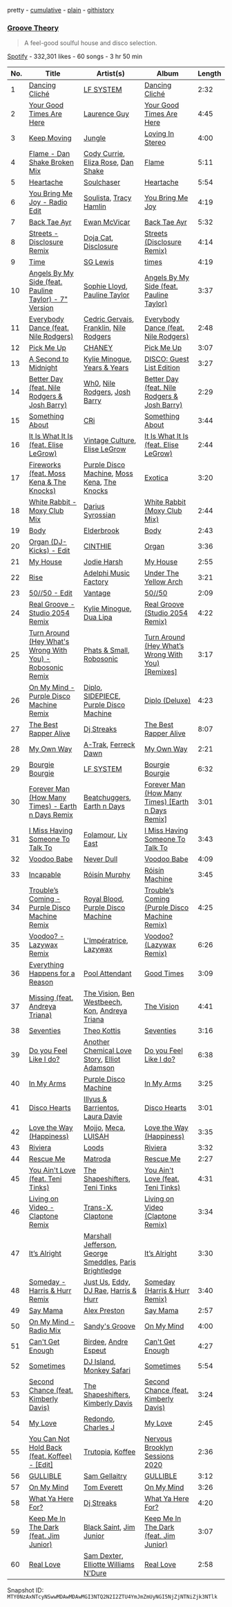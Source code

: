 pretty - [cumulative](/playlists/cumulative/37i9dQZF1DX1tW4VlEfDSS.md) - [plain](/playlists/plain/37i9dQZF1DX1tW4VlEfDSS) - [githistory](https://github.githistory.xyz/mackorone/spotify-playlist-archive/blob/main/playlists/plain/37i9dQZF1DX1tW4VlEfDSS)

### [Groove Theory](https://open.spotify.com/playlist/37i9dQZF1DX1tW4VlEfDSS)

> A feel\-good soulful house  and disco selection.

[Spotify](https://open.spotify.com/user/spotify) - 332,301 likes - 60 songs - 3 hr 50 min

| No. | Title | Artist(s) | Album | Length |
|---|---|---|---|---|
| 1 | [Dancing Cliché](https://open.spotify.com/track/3NeSlNBRvB4BMrxhA88Zke) | [LF SYSTEM](https://open.spotify.com/artist/0HxX6imltnNXJyQhu4nsiO) | [Dancing Cliché](https://open.spotify.com/album/0KXXLq1rUjATTps8cptlrH) | 2:32 |
| 2 | [Your Good Times Are Here](https://open.spotify.com/track/7tAGnxLiQTU0EjezyOjUj2) | [Laurence Guy](https://open.spotify.com/artist/1PTEiCpkzNkLNgMi1LL8JR) | [Your Good Times Are Here](https://open.spotify.com/album/6nEU8r105q0illnVY0ypDh) | 4:45 |
| 3 | [Keep Moving](https://open.spotify.com/track/6mfQHV1tPWUpme1qi9vYpI) | [Jungle](https://open.spotify.com/artist/59oA5WbbQvomJz2BuRG071) | [Loving In Stereo](https://open.spotify.com/album/1hykVcbmenjAoG7wwoXmCV) | 4:00 |
| 4 | [Flame \- Dan Shake Broken Mix](https://open.spotify.com/track/2txuYleYPl5dOQMv70tlWD) | [Cody Currie](https://open.spotify.com/artist/0ymdoOsfzRbCoAMfJPpsEx), [Eliza Rose](https://open.spotify.com/artist/4XC335ouK6pXyq4QiIb8bP), [Dan Shake](https://open.spotify.com/artist/7wxLYZxFPf1HWPIaGesxAg) | [Flame](https://open.spotify.com/album/6JLIydfqzCoS4pf53mqdrQ) | 5:11 |
| 5 | [Heartache](https://open.spotify.com/track/3q696Hv2mRNvnlJGARCBQU) | [Soulchaser](https://open.spotify.com/artist/1kzRFs7LyMmSf4N7TEObWt) | [Heartache](https://open.spotify.com/album/6rTVbLiVUK0BVE5dbTMl2J) | 5:54 |
| 6 | [You Bring Me Joy \- Radio Edit](https://open.spotify.com/track/7up1kromWJY9ZoR747ngVV) | [Soulista](https://open.spotify.com/artist/7wTnuabmq5mpF4ENwwC8el), [Tracy Hamlin](https://open.spotify.com/artist/0oZ9W2ul2WbXflo60EAqUT) | [You Bring Me Joy](https://open.spotify.com/album/7qC8j2gTsZJk38AsoGyWKI) | 4:19 |
| 7 | [Back Tae Ayr](https://open.spotify.com/track/1AH6GkZnybM0R5WZZTj7GF) | [Ewan McVicar](https://open.spotify.com/artist/4d2NUjh9ZrzG1ZZdhpSDKH) | [Back Tae Ayr](https://open.spotify.com/album/6YGqlfu2U6aUkzPSViek27) | 5:32 |
| 8 | [Streets \- Disclosure Remix](https://open.spotify.com/track/4k6Emp6KJ4GNRyf6wUKODl) | [Doja Cat](https://open.spotify.com/artist/5cj0lLjcoR7YOSnhnX0Po5), [Disclosure](https://open.spotify.com/artist/6nS5roXSAGhTGr34W6n7Et) | [Streets \(Disclosure Remix\)](https://open.spotify.com/album/6NQXnBKeDrpQGWPQsgIiwA) | 4:14 |
| 9 | [Time](https://open.spotify.com/track/2Oc5ez4PVPnIWAmYr8i99V) | [SG Lewis](https://open.spotify.com/artist/0GG2cWaonE4JPrjcCCQ1EG) | [times](https://open.spotify.com/album/6WlRyrfOBZGYA5u5TmloKY) | 4:19 |
| 10 | [Angels By My Side \(feat\. Pauline Taylor\) \- 7" Version](https://open.spotify.com/track/4Sjb4zaYIzn254xG2lC1Y9) | [Sophie Lloyd](https://open.spotify.com/artist/6llIdnUsCdswsO6nExQIEF), [Pauline Taylor](https://open.spotify.com/artist/1OBxd0sOELyeO2h9JBKZA1) | [Angels By My Side \(feat\. Pauline Taylor\)](https://open.spotify.com/album/3AxIohtIZVMGMNVoqrl2O3) | 3:37 |
| 11 | [Everybody Dance \(feat\. Nile Rodgers\)](https://open.spotify.com/track/2KP2670rcQA5XRZyQcVhDK) | [Cedric Gervais](https://open.spotify.com/artist/4Wjf8diP59VmPG7fi4y724), [Franklin](https://open.spotify.com/artist/4bU685oayr3KvaP4qdoYdu), [Nile Rodgers](https://open.spotify.com/artist/3yDIp0kaq9EFKe07X1X2rz) | [Everybody Dance \(feat\. Nile Rodgers\)](https://open.spotify.com/album/4vcuBBBPLCegTTJWF2p2hb) | 2:48 |
| 12 | [Pick Me Up](https://open.spotify.com/track/5AEy1FpWJXqtwVOelRlZT1) | [CHANEY](https://open.spotify.com/artist/2dUjApyXX9UqIsFGzoHyhX) | [Pick Me Up](https://open.spotify.com/album/6H3AVcVfae5TGgYmCVQnts) | 3:07 |
| 13 | [A Second to Midnight](https://open.spotify.com/track/3WYqZhwammjFtFLfZfT38u) | [Kylie Minogue](https://open.spotify.com/artist/4RVnAU35WRWra6OZ3CbbMA), [Years & Years](https://open.spotify.com/artist/5vBSrE1xujD2FXYRarbAXc) | [DISCO: Guest List Edition](https://open.spotify.com/album/48ausuYzcDZAqD7ML9sPcU) | 3:27 |
| 14 | [Better Day \(feat\. Nile Rodgers & Josh Barry\)](https://open.spotify.com/track/3PdLMTut7spFf9leWqBrjK) | [Wh0](https://open.spotify.com/artist/132Hhe61bhvXtkygENHZHA), [Nile Rodgers](https://open.spotify.com/artist/3yDIp0kaq9EFKe07X1X2rz), [Josh Barry](https://open.spotify.com/artist/6oruQTIjrgFYzOSKhp7Kt6) | [Better Day \(feat\. Nile Rodgers & Josh Barry\)](https://open.spotify.com/album/67B57RL961NRFHyce5dYEK) | 2:29 |
| 15 | [Something About](https://open.spotify.com/track/5z3Qr6kEyJiZhB0WHJSmCQ) | [CRi](https://open.spotify.com/artist/3NaMuUYTIGm6CC3YqTuTvi) | [Something About](https://open.spotify.com/album/3qlZd2dgippiunzkO8D0pM) | 3:44 |
| 16 | [It Is What It Is \(feat\. Elise LeGrow\)](https://open.spotify.com/track/37V78aaqEliOSPJxVgxNfm) | [Vintage Culture](https://open.spotify.com/artist/28uJnu5EsrGml2tBd7y8ts), [Elise LeGrow](https://open.spotify.com/artist/20biSVcaiwFyvcseOzYKo8) | [It Is What It Is \(feat\. Elise LeGrow\)](https://open.spotify.com/album/1d08A5A1LezktJMhoWCqDq) | 2:44 |
| 17 | [Fireworks \(feat\. Moss Kena & The Knocks\)](https://open.spotify.com/track/154YAkNQuFHLV3LbP7gP1f) | [Purple Disco Machine](https://open.spotify.com/artist/2WBJQGf1bT1kxuoqziH5g4), [Moss Kena](https://open.spotify.com/artist/2u6jNcpusijFS6ZzuWRwMv), [The Knocks](https://open.spotify.com/artist/2x7EATekOPhFGRx3syMGEC) | [Exotica](https://open.spotify.com/album/4LIWp0dSuFmtNJrxdegyOG) | 3:20 |
| 18 | [White Rabbit \- Moxy Club Mix](https://open.spotify.com/track/2Zp0oCiV6xQZjLHUzrTJxv) | [Darius Syrossian](https://open.spotify.com/artist/6PDUdAoMV9dMy0wOt09Rsf) | [White Rabbit \(Moxy Club Mix\)](https://open.spotify.com/album/1F3pHJB16ExPcfcLfZpJQZ) | 2:44 |
| 19 | [Body](https://open.spotify.com/track/5nbq4CyzheTl7BLPR3caJY) | [Elderbrook](https://open.spotify.com/artist/2vf4pRsEY6LpL5tKmqWb64) | [Body](https://open.spotify.com/album/6DDIXVjy8q4auRGcDRtFjv) | 2:43 |
| 20 | [Organ \(DJ\-Kicks\) \- Edit](https://open.spotify.com/track/0NPDoArWeGDBcGzO5m7g4t) | [CINTHIE](https://open.spotify.com/artist/764H8zG8sTf5FPHWHW5bvh) | [Organ](https://open.spotify.com/album/3r9Q20TK6MIkM3CbsaFPIy) | 3:36 |
| 21 | [My House](https://open.spotify.com/track/2nIaXCaDBXXALg3gKajbLB) | [Jodie Harsh](https://open.spotify.com/artist/0470FSE19wkoZe4R06GW9i) | [My House](https://open.spotify.com/album/240UfV3VITJsiUJjn3dKhf) | 2:55 |
| 22 | [Rise](https://open.spotify.com/track/4zSTri8oBAAPhsQsPNfGue) | [Adelphi Music Factory](https://open.spotify.com/artist/27cAR2QA0zM5v0KL9JNWwe) | [Under The Yellow Arch](https://open.spotify.com/album/6ngoLgezBzURPAgzcyXAZ5) | 3:21 |
| 23 | [50//50 \- Edit](https://open.spotify.com/track/40bj08VSaRDyZ2Z94ystNs) | [Vantage](https://open.spotify.com/artist/6owH8F2INpb18PhnISiVh2) | [50//50](https://open.spotify.com/album/1nQjkZ6oJDZDs60VWtdorn) | 2:09 |
| 24 | [Real Groove \- Studio 2054 Remix](https://open.spotify.com/track/3MySeyJCAKyPkTRvlvq7gm) | [Kylie Minogue](https://open.spotify.com/artist/4RVnAU35WRWra6OZ3CbbMA), [Dua Lipa](https://open.spotify.com/artist/6M2wZ9GZgrQXHCFfjv46we) | [Real Groove \(Studio 2054 Remix\)](https://open.spotify.com/album/0z0lPmTXhkoyF1RyIAkGHm) | 4:22 |
| 25 | [Turn Around \(Hey What's Wrong With You\) \- Robosonic Remix](https://open.spotify.com/track/17gnbzWdHVTpyZP6FUvo0E) | [Phats & Small](https://open.spotify.com/artist/4WLGcWrkSExCqILxDk7ol6), [Robosonic](https://open.spotify.com/artist/2XBuvmyzhH85j6sqv1fV3l) | [Turn Around \(Hey What’s Wrong With You\) \[Remixes\]](https://open.spotify.com/album/2hx53vnNPRvQku4tAbWMSf) | 3:17 |
| 26 | [On My Mind \- Purple Disco Machine Remix](https://open.spotify.com/track/6geg6XWPAxmwlVl8ZNYns0) | [Diplo](https://open.spotify.com/artist/5fMUXHkw8R8eOP2RNVYEZX), [SIDEPIECE](https://open.spotify.com/artist/5czbzNZZfWpyFgZyfT3Mkk), [Purple Disco Machine](https://open.spotify.com/artist/2WBJQGf1bT1kxuoqziH5g4) | [Diplo \(Deluxe\)](https://open.spotify.com/album/6zPSpPHyyOkbT8zDy7Kzl7) | 4:23 |
| 27 | [The Best Rapper Alive](https://open.spotify.com/track/4tPQDofr1qmip4bbWFs9Qf) | [Dj Streaks](https://open.spotify.com/artist/67YkGjtw8rmC6Ck0GmoxFA) | [The Best Rapper Alive](https://open.spotify.com/album/0vviu7LR0I9gR9zfmQ3Kwm) | 8:07 |
| 28 | [My Own Way](https://open.spotify.com/track/7Csd6ozp0Ci3ZDfvRgzrWz) | [A\-Trak](https://open.spotify.com/artist/3TaUSUXn41GixL7zbvrIDt), [Ferreck Dawn](https://open.spotify.com/artist/3cnAJv9gydgm52KFIsdvO8) | [My Own Way](https://open.spotify.com/album/6sgwScp59KuNiOPvexBNfA) | 2:21 |
| 29 | [Bourgie Bourgie](https://open.spotify.com/track/1yiKEvsWURV5lAc2rs22Qq) | [LF SYSTEM](https://open.spotify.com/artist/0HxX6imltnNXJyQhu4nsiO) | [Bourgie Bourgie](https://open.spotify.com/album/6Gg2rwi5mAlzx1ws0Woxga) | 6:32 |
| 30 | [Forever Man \(How Many Times\) \- Earth n Days Remix](https://open.spotify.com/track/0r5vc5j9eWQv6f0JAns0Ii) | [Beatchuggers](https://open.spotify.com/artist/036bcSagihiHvS91LAxiAR), [Earth n Days](https://open.spotify.com/artist/1DIvkVGJmk8Luy53ChhCjj) | [Forever Man \(How Many Times\) \[Earth n Days Remix\]](https://open.spotify.com/album/3yyp1dD6yJWpGdekqpIcC9) | 3:01 |
| 31 | [I Miss Having Someone To Talk To](https://open.spotify.com/track/0y5D6gtFl3WNx06rOXLWJ6) | [Folamour](https://open.spotify.com/artist/6pJY5At9SiMpAOBrw9YosS), [Liv East](https://open.spotify.com/artist/12Yeojvul63OHxXXI6Z5x7) | [I Miss Having Someone To Talk To](https://open.spotify.com/album/17PBUuvBGmmwD0L6CtKtPR) | 3:43 |
| 32 | [Voodoo Babe](https://open.spotify.com/track/2q4IaFpqebD6pMLvRrclvO) | [Never Dull](https://open.spotify.com/artist/2u3rmzZC0psTER2sDfUebm) | [Voodoo Babe](https://open.spotify.com/album/1lYsNEVEUxuXEAPFE07mAL) | 4:09 |
| 33 | [Incapable](https://open.spotify.com/track/02CkWazM7YqypIxYKy3iSy) | [Róisín Murphy](https://open.spotify.com/artist/3qwabfaWewpfli7hMNM3O8) | [Róisín Machine](https://open.spotify.com/album/5WpDQt6EbpzXbqo9g9P0L6) | 3:45 |
| 34 | [Trouble’s Coming \- Purple Disco Machine Remix](https://open.spotify.com/track/7cpmk4IuNSWfg5XOrr2v8V) | [Royal Blood](https://open.spotify.com/artist/2S5hlvw4CMtMGswFtfdK15), [Purple Disco Machine](https://open.spotify.com/artist/2WBJQGf1bT1kxuoqziH5g4) | [Trouble’s Coming \(Purple Disco Machine Remix\)](https://open.spotify.com/album/5XlWzxdKFGCRDgok5j7UoJ) | 4:25 |
| 35 | [Voodoo? \- Lazywax Remix](https://open.spotify.com/track/2wHeYDrniYngp3did3McYD) | [L'Impératrice](https://open.spotify.com/artist/4PwlsrN0t5mLN0C827cbEU), [Lazywax](https://open.spotify.com/artist/0JmfcW7ntKscmNRiLbKEcw) | [Voodoo? \(Lazywax Remix\)](https://open.spotify.com/album/4Lbd1wUo222I65CLuxYEj9) | 6:26 |
| 36 | [Everything Happens for a Reason](https://open.spotify.com/track/4lquVanY9QPfUzlKhJe299) | [Pool Attendant](https://open.spotify.com/artist/5f9BDhfsoR50sN9GvmCCur) | [Good Times](https://open.spotify.com/album/2meqcfY7Xxtvpt5YgNKQbc) | 3:09 |
| 37 | [Missing \(feat\. Andreya Triana\)](https://open.spotify.com/track/1T6aL6TE96yG0iFlg9iKp5) | [The Vision](https://open.spotify.com/artist/33nwA09TKiO0nWmUrI3E1I), [Ben Westbeech](https://open.spotify.com/artist/0qP3Irw4a8UFvXv6KQf3XM), [Kon](https://open.spotify.com/artist/4JbrK7cFQmSZ7tKBUbV3zi), [Andreya Triana](https://open.spotify.com/artist/6SKEuFZYhaTytrhtJjgnO2) | [The Vision](https://open.spotify.com/album/7G3RYP4Wc2vtFHihpR8HXN) | 4:41 |
| 38 | [Seventies](https://open.spotify.com/track/0HFUOO7GkVBUCYz1u2IcBM) | [Theo Kottis](https://open.spotify.com/artist/3qEwwb8O7MSkGRohGYEzkO) | [Seventies](https://open.spotify.com/album/6snRQ9zw7mrK0l0vPyY8EJ) | 3:16 |
| 39 | [Do you Feel Like I do?](https://open.spotify.com/track/5xbKD51JPTqbqLjWnvmnmF) | [Another Chemical Love Story](https://open.spotify.com/artist/7Kgt7Exe4T5w9HEoy3Zeqv), [Elliot Adamson](https://open.spotify.com/artist/5JCyLOcEZsUiTLCUqqcIFz) | [Do you Feel Like I do?](https://open.spotify.com/album/7yKlkYxkKBk7dFZoexmJlb) | 6:38 |
| 40 | [In My Arms](https://open.spotify.com/track/7f6a2LWROn1HQlG97hDIg6) | [Purple Disco Machine](https://open.spotify.com/artist/2WBJQGf1bT1kxuoqziH5g4) | [In My Arms](https://open.spotify.com/album/3WALyLgFg8b8r4y31MQRZ0) | 3:25 |
| 41 | [Disco Hearts](https://open.spotify.com/track/5XZgARVFrnVsMThGk0CFTl) | [Illyus & Barrientos](https://open.spotify.com/artist/6n5ccknvteaKfN4WA2qf3C), [Laura Davie](https://open.spotify.com/artist/6M3bolFum1y8rBbrubby1f) | [Disco Hearts](https://open.spotify.com/album/6Vo4WqFrhsw3syolQR4nAg) | 3:01 |
| 42 | [Love the Way \(Happiness\)](https://open.spotify.com/track/1okhlrAG0YsKTx9PpPprXv) | [Mojjo](https://open.spotify.com/artist/6AVyGjQ7gNzSkGlBldHS1j), [Meca](https://open.spotify.com/artist/4BXrJLagIbiwWnfJMd1sKQ), [LUISAH](https://open.spotify.com/artist/2jbmRtqNLORtXQWb8s9RFG) | [Love the Way \(Happiness\)](https://open.spotify.com/album/4qCfn7HrbThJdvhzh66g8R) | 3:35 |
| 43 | [Riviera](https://open.spotify.com/track/5fR1gKyVaQOFsUe9XWz6Pg) | [Loods](https://open.spotify.com/artist/1uF7AFfGahplhiaHEy9NNl) | [Riviera](https://open.spotify.com/album/0Mx39nltkydoVI9Z7jpFAZ) | 3:32 |
| 44 | [Rescue Me](https://open.spotify.com/track/4KwWLMzhw4tA3hFCiMfhlB) | [Matroda](https://open.spotify.com/artist/45lcbTsX07JWzmTIjcdyBz) | [Rescue Me](https://open.spotify.com/album/22GaT6kKhz98n3GRieuXte) | 2:27 |
| 45 | [You Ain't Love \(feat\. Teni Tinks\)](https://open.spotify.com/track/3phnlxvLFtIwNo5ecUtLuN) | [The Shapeshifters](https://open.spotify.com/artist/60FV7KyxIH9FH1uq7u8inP), [Teni Tinks](https://open.spotify.com/artist/4CeG8RL5NUdWJw8BeG5gQs) | [You Ain't Love \(feat\. Teni Tinks\)](https://open.spotify.com/album/1krEcbbjaM3WoCJq8FecTA) | 4:31 |
| 46 | [Living on Video \- Claptone Remix](https://open.spotify.com/track/2c8WUPaH87mh35xf8i0SwG) | [Trans\-X](https://open.spotify.com/artist/4JyfkCTV9FO5Yipee3f9EI), [Claptone](https://open.spotify.com/artist/4mncDFjVLUa3s025Tct3Ry) | [Living on Video \(Claptone Remix\)](https://open.spotify.com/album/1KXL9ctFWXGDPEAPCx5Qbp) | 3:34 |
| 47 | [It’s Alright](https://open.spotify.com/track/3yilgLESv6zoBnGPsRM7Qh) | [Marshall Jefferson](https://open.spotify.com/artist/2Di8r9df6xjyj6CVOqbGVz), [George Smeddles](https://open.spotify.com/artist/5HT6hDqzq0B7EFlokN0hK2), [Paris Brightledge](https://open.spotify.com/artist/0qYaFWcuXTF2AsQ49N6Kul) | [It’s Alright](https://open.spotify.com/album/6iFgMXDNtmp5byEle3guZg) | 3:30 |
| 48 | [Someday \- Harris & Hurr Remix](https://open.spotify.com/track/0ad5utq7FrurJIMujXWBwy) | [Just Us](https://open.spotify.com/artist/6gZBuGRyiyGkAVFCJAWdMk), [Eddy](https://open.spotify.com/artist/0sbQ1fc2ccUXTTHCAhAo8I), [DJ Rae](https://open.spotify.com/artist/746LyYgFU6Gni4CMVPlFNa), [Harris & Hurr](https://open.spotify.com/artist/2aNn60ycgLbQIyhyxMQrNb) | [Someday \(Harris & Hurr Remix\)](https://open.spotify.com/album/0WIYfupY0GUkK0fdoDw89S) | 3:40 |
| 49 | [Say Mama](https://open.spotify.com/track/1dWVnxjhpYqkD1PrHI7GS2) | [Alex Preston](https://open.spotify.com/artist/0f8HuVIxsHG6bnEZsz0RuD) | [Say Mama](https://open.spotify.com/album/4RgJere6EOhvRuVNrC6KzU) | 2:57 |
| 50 | [On My Mind \- Radio Mix](https://open.spotify.com/track/14K2ewiWrVf9qTRoT804Xm) | [Sandy's Groove](https://open.spotify.com/artist/1rQ5LaR4qHhLJ4BncWFTOd) | [On My Mind](https://open.spotify.com/album/1wUQMc1v5gj9n5cqYlLup6) | 4:00 |
| 51 | [Can't Get Enough](https://open.spotify.com/track/6mV3L1waATvE15NeMHGtUy) | [Birdee](https://open.spotify.com/artist/3bSjUrJcV80nkkypJHElmv), [Andre Espeut](https://open.spotify.com/artist/3KYR1NVEcMfJ657LhKRpJn) | [Can't Get Enough](https://open.spotify.com/album/3Gwd3lkWQToLPDwYEWxGaZ) | 4:27 |
| 52 | [Sometimes](https://open.spotify.com/track/5zFSTUf1xX6auJSx31m5kq) | [DJ Island](https://open.spotify.com/artist/0B8uvQRg70TpBi26MKtJxY), [Monkey Safari](https://open.spotify.com/artist/5zovXI5By2gUhdr7EByjLa) | [Sometimes](https://open.spotify.com/album/0ln5gUk6tfxo2Ie8vQOCM1) | 5:54 |
| 53 | [Second Chance \(feat\. Kimberly Davis\)](https://open.spotify.com/track/1hx5zZoz6ARiIAss9hL7tz) | [The Shapeshifters](https://open.spotify.com/artist/60FV7KyxIH9FH1uq7u8inP), [Kimberly Davis](https://open.spotify.com/artist/1mQYmp7PviGfyjSb2oJ6gJ) | [Second Chance \(feat\. Kimberly Davis\)](https://open.spotify.com/album/22pSFdjEFh3dbm3TCw8sXc) | 3:24 |
| 54 | [My Love](https://open.spotify.com/track/3G5oXaBG274gRp1aHjnMvu) | [Redondo](https://open.spotify.com/artist/3T0HSMgUpuH1hXbT1JPwQF), [Charles J](https://open.spotify.com/artist/7lmPlDYovClFuOyfyzbDYS) | [My Love](https://open.spotify.com/album/6MierPcAi3tuJ4MKd74vKF) | 2:45 |
| 55 | [You Can Not Hold Back \(feat\. Koffee\) \- \[Edit\]](https://open.spotify.com/track/5hECCXn5TAixa5WkwTbv2i) | [Trutopia](https://open.spotify.com/artist/5DiMSJgUwT3jluRsGj4h4o), [Koffee](https://open.spotify.com/artist/1gWjcmBsveEYMxOZ0VRi32) | [Nervous Brooklyn Sessions 2020](https://open.spotify.com/album/50e5D9fawQngkhs5c9XROS) | 2:36 |
| 56 | [GULLIBLE](https://open.spotify.com/track/44PsdY8x0Z2LpsS4duJrS7) | [Sam Gellaitry](https://open.spotify.com/artist/07UJz804RJxqNvxFXC3h9H) | [GULLIBLE](https://open.spotify.com/album/3J3hQHIAUdScU2PgBH2xbO) | 3:12 |
| 57 | [On My Mind](https://open.spotify.com/track/0Ret48IIcgcQdB54orjZKS) | [Tom Everett](https://open.spotify.com/artist/3cqEzT9Vye9tH2wlY2pAZK) | [On My Mind](https://open.spotify.com/album/7G1JFppuNI2Q0kSe2W2AkB) | 3:26 |
| 58 | [What Ya Here For?](https://open.spotify.com/track/27rjwJcRIohIoNI4GNewxo) | [Dj Streaks](https://open.spotify.com/artist/67YkGjtw8rmC6Ck0GmoxFA) | [What Ya Here For?](https://open.spotify.com/album/6z9WzYceZqPgG45iTxiYFf) | 4:20 |
| 59 | [Keep Me In The Dark \(feat\. Jim Junior\)](https://open.spotify.com/track/5Fl1yyPJsMDV6n1if3LQVc) | [Black Saint](https://open.spotify.com/artist/7JMPwFdbHhPe46HDJXKhA5), [Jim Junior](https://open.spotify.com/artist/31Xf3cuuJ63CRNoxbW3rdu) | [Keep Me In The Dark \(feat\. Jim Junior\)](https://open.spotify.com/album/0c7XA5RkZVU6Cbl4tfyP8M) | 3:07 |
| 60 | [Real Love](https://open.spotify.com/track/2BXEdsakM0T1uvzqwVYykF) | [Sam Dexter](https://open.spotify.com/artist/7pxQky3WoeLE6evetlJ3Ty), [Elliotte Williams N'Dure](https://open.spotify.com/artist/77i43ZsRsl95w8GalimJPw) | [Real Love](https://open.spotify.com/album/6LtfmL7LdiJqXjZ3OJVIdp) | 2:58 |

Snapshot ID: `MTY0NzAxNTcyNSwwMDAwMDAwMGI3NTQ2N2I2ZTU4YmJmZmUyNGI5NjZjNTNiZjk3NTlk`
